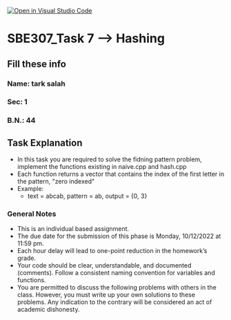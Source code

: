 [![Open in Visual Studio Code](https://classroom.github.com/assets/open-in-vscode-f059dc9a6f8d3a56e377f745f24479a46679e63a5d9fe6f495e02850cd0d8118.svg)](https://classroom.github.com/online_ide?assignment_repo_id=6662793&assignment_repo_type=AssignmentRepo)
# SBE307_Task 7 --> Hashing

## Fill these info

### Name: tark salah

### Sec: 1

### B.N.: 44

## Task Explanation

- In this task you are required to solve the fidning pattern problem, implement the functions existing in naive.cpp and hash.cpp
- Each function returns a vector that contains the index of the first letter in the pattern, "zero indexed"
- Example:
  - text = abcab, pattern = ab, output = {0, 3}

### General Notes

- This is an individual based assignment.
- The due date for the submission of this phase is Monday, 10/12/2022 at 11:59 pm.
- Each hour delay will lead to one-point reduction in the homework’s grade.
- Your code should be clear, understandable, and documented (comments). Follow a consistent naming convention for variables and functions.
- You are permitted to discuss the following problems with others in the class. However, you must write up your own solutions to these problems. Any indication to the contrary will be considered an act of academic dishonesty.

